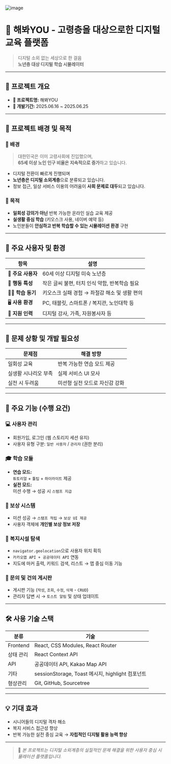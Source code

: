 ![image](https://github.com/user-attachments/assets/41a95458-2e88-4c5c-a1be-3d992e2083fb)


# 🧓 해봐YOU - 고령층을 대상으로한 디지털 교육 플랫폼
> 디지털 소외 없는 세상으로 한 걸음  
> **노년층 대상 디지털 학습 시뮬레이터**

---

## 📅 프로젝트 개요

- **📌 프로젝트명:** 해봐YOU  
- **📆 개발기간:** 2025.06.16 ~ 2025.06.25

---

## 🧠 프로젝트 배경 및 목적

### 📍 배경

> 대한민국은 이미 고령사회에 진입했으며,  
> **65세 이상 노인 인구 비율은 지속적으로 증가**하고 있습니다.

- 디지털 전환이 빠르게 진행되며
- **노년층은 디지털 소외계층**으로 분류되고 있습니다.
- 정보 접근, 일상 서비스 이용의 어려움이 **사회 문제로 대두**되고 있습니다.

### 🎯 목적

- **일회성 강의가 아닌** 반복 가능한 온라인 실습 교육 제공
- **실생활 중심 학습** (키오스크 사용, 네이버 예약 등)
- 노인분들이 **안심하고 반복 학습할 수 있는 시뮬레이션 환경** 구현

---

## 👥 주요 사용자 및 환경

| 항목 | 설명 |
|------|------|
| 👵 **주요 사용자** | 60세 이상 디지털 미숙 노년층 |
| 💬 **행동 특성** | 작은 글씨 불편, 터치 인식 약함, 반복학습 필요 |
| 🧑‍🏫 **학습 동기** | 키오스크 실패 경험 → 좌절감 해소 및 생활 편의 |
| 🖥️ **사용 환경** | PC, 태블릿, 스마트폰 / 복지관, 노인대학 등 |
| 🙋 **지원 인력** | 디지털 강사, 가족, 자원봉사자 등 |

---

## 🚧 문제 상황 및 개발 필요성

| 문제점 | 해결 방향 |
|--------|------------|
| 일회성 교육 | 반복 가능한 연습 모드 제공 |
| 실생활 시나리오 부족 | 실제 서비스 UI 모사 |
| 실전 시 두려움 | 미션형 실전 모드로 자신감 강화 |

---

## 🔧 주요 기능 (수행 요건)

### 💻 사용자 관리
- 회원가입, 로그인 (웹 스토리지 세션 유지)
- 사용자 유형 구분: `일반 사용자` / `관리자` (권한 분리)

### 🎓 학습 모듈
- **연습 모드:**  
  `튜토리얼` + `툴팁` + `하이라이트` 제공
- **실전 모드:**  
  미션 수행 → 성공 시 `스탬프 지급`

### 🎁 보상 시스템
- 미션 성공 → `스탬프 적립` → `보상 UI 제공`
- 사용자 객체에 **개인별 보상 정보 저장**

### 📍 복지시설 탐색
- `navigator.geolocation`으로 사용자 위치 획득
- `카카오맵 API + 공공데이터 API` 연동
- 지도에 마커 출력, 키워드 검색, 리스트 → 맵 중심 이동 기능

### 📝 문의 및 건의 게시판
- 게시판 기능 (`작성`, `조회`, `수정`, `삭제` - `CRUD`)
- 관리자 답변 시 → `토스트 알림` 및 상태 업데이트

---

## 🛠️ 사용 기술 스택

| 분류 | 기술 |
|------|------|
| Frontend | React, CSS Modules, React Router |
| 상태 관리 | React Context API |
| API | 공공데이터 API, Kakao Map API |
| 기타 | sessionStorage, Toast 메시지, highlight 컴포넌트 |
| 형상관리 | Git, GitHub, Sourcetree |

---

## 💡 기대 효과

- 시니어들의 디지털 격차 해소
- 복지 서비스 접근성 향상
- 반복 가능한 실전 중심 교육 → **자립적인 디지털 활용 능력 향상**

---

> 📎 *본 프로젝트는 디지털 소외계층의 실질적인 문제 해결을 위한 사용자 중심 시뮬레이션 플랫폼입니다.*

